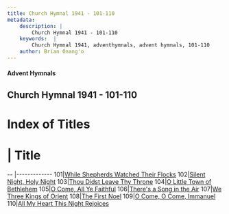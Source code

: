 ```yaml
---
title: Church Hymnal 1941 - 101-110
metadata:
    description: |
        Church Hymnal 1941 - 101-110
    keywords:  |
        Church Hymnal 1941, adventhymnals, advent hymnals, 101-110
    author: Brian Onang'o
---
```


#### Advent Hymnals
## Church Hymnal 1941 - 101-110

# Index of Titles
# | Title                        
-- |-------------
101|[While Shepherds Watched Their Flocks](/church-hymnal/CH/101-200/101-110/While-Shepherds-Watched-Their-Flocks)
102|[Silent Night, Holy Night](/church-hymnal/CH/101-200/101-110/Silent-Night,-Holy-Night)
103|[Thou Didst Leave Thy Throne](/church-hymnal/CH/101-200/101-110/Thou-Didst-Leave-Thy-Throne)
104|[O Little Town of Bethlehem](/church-hymnal/CH/101-200/101-110/O-Little-Town-of-Bethlehem)
105|[O Come, All Ye Faithful](/church-hymnal/CH/101-200/101-110/O-Come,-All-Ye-Faithful)
106|[There's a Song in the Air](/church-hymnal/CH/101-200/101-110/There's-a-Song-in-the-Air)
107|[We Three Kings of Orient](/church-hymnal/CH/101-200/101-110/We-Three-Kings-of-Orient)
108|[The First Noel](/church-hymnal/CH/101-200/101-110/The-First-Noel)
109|[O Come, O Come, Immanuel](/church-hymnal/CH/101-200/101-110/O-Come,-O-Come,-Immanuel)
110|[All My Heart This Night Rejoices](/church-hymnal/CH/101-200/101-110/All-My-Heart-This-Night-Rejoices)